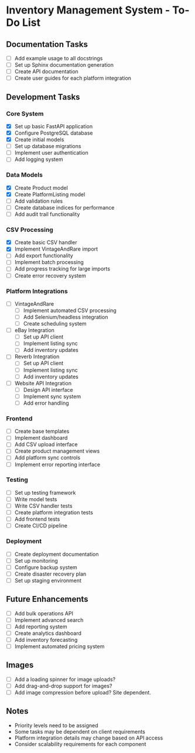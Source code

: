 # Inventory Management System - To-Do List

## Documentation Tasks
- [ ] Add example usage to all docstrings
- [ ] Set up Sphinx documentation generation
- [ ] Create API documentation
- [ ] Create user guides for each platform integration

## Development Tasks
### Core System
- [x] Set up basic FastAPI application
- [x] Configure PostgreSQL database
- [x] Create initial models
- [ ] Set up database migrations
- [ ] Implement user authentication
- [ ] Add logging system

### Data Models
- [x] Create Product model
- [x] Create PlatformListing model
- [ ] Add validation rules
- [ ] Create database indices for performance
- [ ] Add audit trail functionality

### CSV Processing
- [x] Create basic CSV handler
- [x] Implement VintageAndRare import
- [ ] Add export functionality
- [ ] Implement batch processing
- [ ] Add progress tracking for large imports
- [ ] Create error recovery system

### Platform Integrations
- [ ] VintageAndRare
  - [ ] Implement automated CSV processing
  - [ ] Add Selenium/headless integration
  - [ ] Create scheduling system
- [ ] eBay Integration
  - [ ] Set up API client
  - [ ] Implement listing sync
  - [ ] Add inventory updates
- [ ] Reverb Integration
  - [ ] Set up API client
  - [ ] Implement listing sync
  - [ ] Add inventory updates
- [ ] Website API Integration
  - [ ] Design API interface
  - [ ] Implement sync system
  - [ ] Add error handling

### Frontend
- [ ] Create base templates
- [ ] Implement dashboard
- [ ] Add CSV upload interface
- [ ] Create product management views
- [ ] Add platform sync controls
- [ ] Implement error reporting interface

### Testing
- [ ] Set up testing framework
- [ ] Write model tests
- [ ] Write CSV handler tests
- [ ] Create platform integration tests
- [ ] Add frontend tests
- [ ] Create CI/CD pipeline

### Deployment
- [ ] Create deployment documentation
- [ ] Set up monitoring
- [ ] Configure backup system
- [ ] Create disaster recovery plan
- [ ] Set up staging environment

## Future Enhancements
- [ ] Add bulk operations API
- [ ] Implement advanced search
- [ ] Add reporting system
- [ ] Create analytics dashboard
- [ ] Add inventory forecasting
- [ ] Implement automated pricing system

## Images
- [ ] Add a loading spinner for image uploads?
- [ ] Add drag-and-drop support for images?
- [ ] Add image compression before upload? Site dependent.

## Notes
- Priority levels need to be assigned
- Some tasks may be dependent on client requirements
- Platform integration details may change based on API access
- Consider scalability requirements for each component
